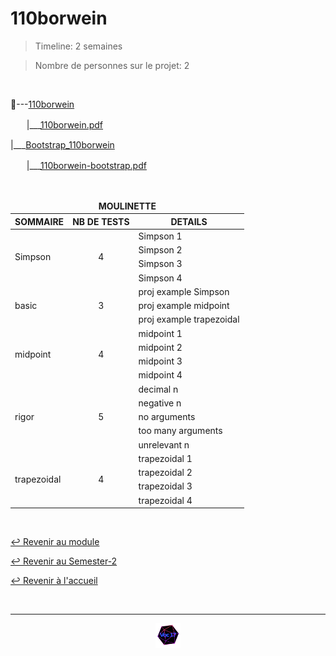 # 110borwein

> Timeline: 2 semaines

> Nombre de personnes sur le projet: 2

<br>

📂---[110borwein](https://github.com/Studio-17/Epitech-Subjects/tree/main/Semester-2/B-MAT-200/110borwein/110borwein)

ㅤㅤ|\_\_\_[110borwein.pdf](https://github.com/Studio-17/Epitech-Subjects/blob/main/Semester-2/B-MAT-200/110borwein/110borwein/110borwein.pdf)

|\_\_\_[Bootstrap_110borwein](https://github.com/Studio-17/Epitech-Subjects/tree/main/Semester-2/B-MAT-200/110borwein/Bootstrap_110borwein)

ㅤㅤ|\_\_\_[110borwein-bootstrap.pdf](https://github.com/Studio-17/Epitech-Subjects/blob/main/Semester-2/B-MAT-200/110borwein/Bootstrap_110borwein/110borwein-bootstrap.pdf)


<br>


<table align="center">
    <thead>
        <tr>
            <td colspan="3" align="center"><strong>MOULINETTE</strong></td>
        </tr>
        <tr>
            <th>SOMMAIRE</th>
            <th>NB DE TESTS</th>
            <th>DETAILS</th>
        </tr>
    </thead>
    <tbody>
        <tr>
            <td rowspan="4">Simpson</td>
            <td rowspan="4" style="text-align: center;">4</td>
            <td>Simpson 1</td>
        </tr>
    		<tr>
			<td>Simpson 2</td>
		</tr>
		<tr>
			<td>Simpson 3</td>
		</tr>
		<tr>
			<td>Simpson 4</td>
		</tr>
        <tr>
            <td rowspan="3">basic</td>
            <td rowspan="3" style="text-align: center;">3</td>
            <td>proj example Simpson</td>
        </tr>
    		<tr>
			<td>proj example midpoint</td>
		</tr>
		<tr>
			<td>proj example trapezoidal</td>
		</tr>
        <tr>
            <td rowspan="4">midpoint</td>
            <td rowspan="4" style="text-align: center;">4</td>
            <td>midpoint 1</td>
        </tr>
    		<tr>
			<td>midpoint 2</td>
		</tr>
		<tr>
			<td>midpoint 3</td>
		</tr>
		<tr>
			<td>midpoint 4</td>
		</tr>
        <tr>
            <td rowspan="5">rigor</td>
            <td rowspan="5" style="text-align: center;">5</td>
            <td>decimal n</td>
        </tr>
    		<tr>
			<td>negative n</td>
		</tr>
		<tr>
			<td>no arguments</td>
		</tr>
		<tr>
			<td>too many arguments</td>
		</tr>
		<tr>
			<td>unrelevant n</td>
		</tr>
        <tr>
            <td rowspan="4">trapezoidal</td>
            <td rowspan="4" style="text-align: center;">4</td>
            <td>trapezoidal 1</td>
        </tr>
    		<tr>
			<td>trapezoidal 2</td>
		</tr>
		<tr>
			<td>trapezoidal 3</td>
		</tr>
		<tr>
			<td>trapezoidal 4</td>
		</tr>
	</tbody>
</table>

<br>

[↩️ Revenir au module](https://github.com/Studio-17/Epitech-Subjects/blob/main/Semester-2/B-MAT-200)

[↩️ Revenir au Semester-2](https://github.com/Studio-17/Epitech-Subjects/blob/main/Semester-2)

[↩️ Revenir à l'accueil](https://github.com/Studio-17/Epitech-Subjects)

<br>

---

<div align="center">

<a href="https://github.com/Studio-17" target="_blank"><img src="../../../assets/voc17.gif" width="40"></a>

</div>